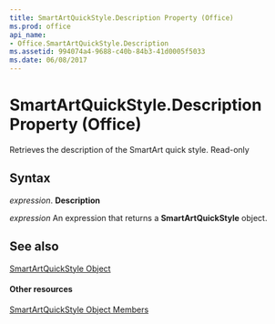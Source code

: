 ```yaml
---
title: SmartArtQuickStyle.Description Property (Office)
ms.prod: office
api_name:
- Office.SmartArtQuickStyle.Description
ms.assetid: 994074a4-9688-c40b-84b3-41d0005f5033
ms.date: 06/08/2017
---
```



# SmartArtQuickStyle.Description Property (Office)

Retrieves the description of the SmartArt quick style. Read-only


## Syntax

 _expression_. **Description**

 _expression_ An expression that returns a **SmartArtQuickStyle** object.


## See also


[SmartArtQuickStyle Object](smartartquickstyle-object-office.md)
#### Other resources


[SmartArtQuickStyle Object Members](smartartquickstyle-members-office.md)

